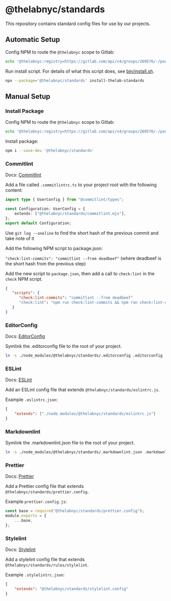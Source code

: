 # @thelabnyc/standards

This repository contains standard config files for use by our projects.

## Automatic Setup

Config NPM to route the `@thelabnyc` scope to Gitlab:

```bash
echo '@thelabnyc:registry=https://gitlab.com/api/v4/groups/269576/-/packages/npm/' >> .npmrc
```

Run install script. For details of what this script does, see [bin/install.sh](bin/install.sh).

```bash
npx --package='@thelabnyc/standards' install-thelab-standards
```

## Manual Setup

### Install Package

Config NPM to route the `@thelabnyc` scope to Gitlab:

```bash
echo '@thelabnyc:registry=https://gitlab.com/api/v4/groups/269576/-/packages/npm/' >> .npmrc
```

Install package:

```bash
npm i --save-dev '@thelabnyc/standards'
```

### Commitlint

Docs: [Commitlint](https://commitlint.js.org/guides/getting-started.html)

Add a file called `.commitlintrc.ts` to your project root with the following content:

```ts
import type { UserConfig } from "@commitlint/types";

const Configuration: UserConfig = {
    extends: ["@thelabnyc/standards/commitlint.mjs"],
};
export default Configuration;
```

Use `git log --oneline` to find the short hash of the previous commit and take note of it

Add the following NPM script to package.json:

`"check:lint-commits": "commitlint --from deadbeef"` (where deadbeef is the short hash from the previous step)

Add the new script to `package.json`, then add a call to `check:lint` in the `check` NPM script.

```json
{
   "scripts": {
      "check:lint-commits": "commitlint --from deadbeef"
      "check:lint": "npm run check:lint-commits && npm run check:lint-css && npm run check:lint-js && npm run check:lint-markdown"
   }
}
```

### EditorConfig

Docs: [EditorConfig](https://editorconfig.org/)

Symlink the .editorconfig file to the root of your project.

```bash
ln -s ./node_modules/@thelabnyc/standards/.editorconfig .editorconfig
```

### ESLint

Docs: [ESLint](https://eslint.org/)

Add an ESLint config file that extends `@thelabnyc/standards/eslintrc.js`.

Example `.eslintrc.json`:

```json
{
    "extends": ["./node_modules/@thelabnyc/standards/eslintrc.js"]
}
```

### Markdownlint

Symlink the .markdownlint.json file to the root of your project.

```bash
ln -s ./node_modules/@thelabnyc/standards/.markdownlint.json .markdownlint.json
```

### Prettier

Docs: [Prettier](https://prettier.io/docs/en/configuration.html#sharing-configurations)

Add a Prettier config file that extends `@thelabnyc/standards/prettier.config`.

Example `prettier.config.js`:

```js
const base = require("@thelabnyc/standards/prettier.config");
module.exports = {
    ...base,
};
```

### Stylelint

Docs: [Stylelint](https://stylelint.io/)

Add a stylelint config file that extends `@thelabnyc/standards/rules/stylelint`.

Example `.stylelintrc.json`:

```json
{
    "extends": "@thelabnyc/standards/stylelint.config"
}
```

